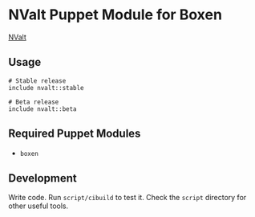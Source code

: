 # NValt Puppet Module for Boxen

[NValt](http://brettterpstra.com/projects/nvalt/)

## Usage

```puppet
# Stable release
include nvalt::stable

# Beta release
include nvalt::beta
```

## Required Puppet Modules

* `boxen`

## Development

Write code. Run `script/cibuild` to test it. Check the `script`
directory for other useful tools.
